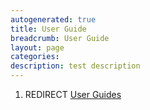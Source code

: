 ```yaml
---
autogenerated: true
title: User Guide
breadcrumb: User Guide
layout: page
categories: 
description: test description
---
```


1.  REDIRECT [User Guides](User_Guides)
